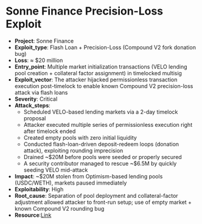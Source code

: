 # Sonne Finance Precision-Loss Exploit 

- **Project**: Sonne Finance
- **Exploit_type**: Flash Loan + Precision-Loss (Compound V2 fork donation bug)
- **Loss**: ≈ $20 million 
- **Entry_point**: Multiple market initialization transactions (VELO lending pool creation + collateral factor assignment) in timelocked multisig
- **Exploit_vector**: The attacker hijacked permissionless transaction execution post-timelock to enable known Compound V2 precision-loss attack via flash loans
- **Severity**: Critical
- **Attack_steps**:
    - Scheduled VELO-based lending markets via a 2-day timelock proposal
    - Attacker executed multiple series of permissionless execution right after timelock ended
    - Created empty pools with zero initial liquidity
    - Conducted flash-loan-driven deposit-redeem loops (donation attack), exploiting rounding imprecision
    - Drained ~$20M before pools were seeded or properly secured
    - A security contributor managed to rescue ~$6.5M by quickly seeding VELO mid-attack 
- **Impact**: ~$20M stolen from Optimism-based lending pools (USDC/WETH), markets paused immediately
- **Exploitability**: High
- **Root_cause**: Separation of pool deployment and collateral-factor adjustment allowed attacker to front-run setup; use of empty market + known Compound V2 rounding bug
- **Resource**:[Link](https://www.halborn.com/blog/post/explained-the-sonne-finance-hack-may-2024)

